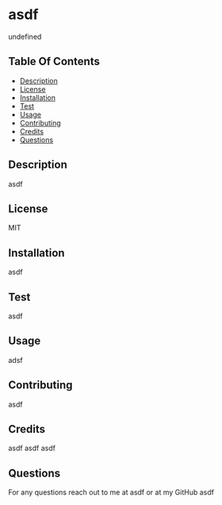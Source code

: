 # asdf
  undefined

  ## Table Of Contents
  - [Description](#description)
  - [License](#license)
  - [Installation](#installation)
  - [Test](#test)
  - [Usage](#usage)
  - [Contributing](#contributing)
  - [Credits](#credits)
  - [Questions](#questions)
  
  ## Description 
  
  asdf

  ## License
  MIT

  ## Installation
  asdf

  ## Test
  asdf

  ## Usage
  adsf

  ## Contributing
  asdf

  ## Credits
  asdf
  asdf
  asdf

  ## Questions
  For any questions reach out to me at asdf or at my GitHub asdf